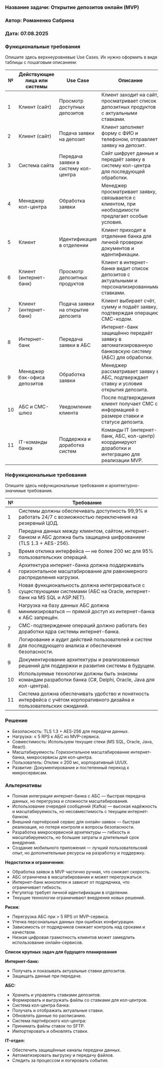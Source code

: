 ### <a name="_b7urdng99y53"></a>**Название задачи: Открытие депозитов онлайн (MVP)** 
### <a name="_hjk0fkfyohdk"></a>**Автор: Романенко Сабрина**
### <a name="_uanumrh8zrui"></a>**Дата: 07.08.2025**
### <a name="_3bfxc9a45514"></a>**Функциональные требования**
Опишите здесь верхнеуровневые Use Cases. Их нужно оформить в виде таблицы с пошаговым описанием:

| №  | Действующие лица или системы          | Use Case                          | Описание                                                                                              |
|----|-------------------------------------|---------------------------------|-----------------------------------------------------------------------------------------------------|
| 1  | Клиент (сайт)                       | Просмотр доступных депозитов    | Клиент заходит на сайт, просматривает список депозитных продуктов с актуальными ставками.           |
| 2  | Клиент (сайт)                       | Подача заявки на депозит        | Клиент заполняет форму с ФИО и телефоном, отправляет заявку на депозит.                             |
| 3  | Система сайта                      | Передача заявки в систему кол-центра | Сайт шифрует данные и передаёт заявку в систему кол-центра для последующей обработки.               |
| 4  | Менеджер кол-центра                | Обработка заявки                 | Менеджер просматривает заявку, связывается с клиентом, при необходимости предлагает особые условия.|
| 5  | Клиент                             | Идентификация в отделении       | Клиент приходит в отделение банка для личной проверки документов и идентификации.                    |
| 6  | Клиент (интернет-банк)             | Просмотр депозитных продуктов   | Клиент в интернет-банке видит список депозитов с актуальными и персонализированными ставками.       |
| 7  | Клиент (интернет-банк)             | Подача заявки на открытие депозита | Клиент выбирает счёт, сумму и подаёт заявку, подтверждая операцию СМС-кодом.                         |
| 8  | Интернет-банк                      | Передача заявки в АБС            | Интернет-банк защищённо передаёт заявку в автоматизированную банковскую систему (АБС) для обработки.|
| 9  | Менеджер бэк-офиса депозитов       | Обработка заявки                | Менеджер рассматривает заявку в АБС, подтверждает ставку и условия открытия депозита.                |
| 10 | АБС и СМС-шлюз                    | Уведомление клиента             | После подтверждения клиент получает СМС с информацией о размере ставки и статусе депозита.          |
| 11 | IT-команды банка                   | Поддержка и доработка систем    | Команды IT (интернет-банк, АБС, кол-центр) координируют доработки и интеграцию для реализации MVP. |

### <a name="_u8xz25hbrgql"></a>**Нефункциональные требования**
Опишите здесь нефункциональные требования и архитектурно-значимые требования.

| №  | Требование                                                                                                                  |
| -- | --------------------------------------------------------------------------------------------------------------------------- |
| 1  | Системы должны обеспечивать доступность 99,9% и работать 24/7 с возможностью переключения на резервный ЦОД.                 |
| 2  | Передача данных между клиентом, сайтом, интернет-банком и АБС должна быть защищена шифрованием (TLS 1.3 + AES-256).         |
| 3  | Время отклика интерфейса — не более 200 мс для 95% пользовательских операций.                                               |
| 4  | Архитектура интернет-банка должна поддерживать горизонтальное масштабирование для равномерного распределения нагрузки.      |
| 5  | Новая функциональность должна интегрироваться с существующими системами (АБС на Oracle, интернет-банк на MS SQL и ASP.NET). |
| 6  | Нагрузка на базу данных АБС должна минимизироваться — прямой доступ из интернет-банка к АБС запрещён.                       |
| 7  | СМС-подтверждение операций должно работать без доработки ядра системы интернет-банка.                                       |
| 8  | Логирование и аудит действий пользователей и систем для последующего анализа и обеспечения безопасности.                    |
| 9  | Документирование архитектуры и реализованных решений для поддержки и развития системы в будущем.                            |
| 10 | Используемые технологии должны быть знакомы командам разработки банка (C#, Delphi, Oracle, Java для кол-центра).            |
| 11 | Система должна обеспечивать удобство и понятность интерфейса с учётом корпоративного дизайна и пользовательских ожиданий.   |

### <a name="_qmphm5d6rvi3"></a>**Решение**

- Безопасность: TLS 1.3 + AES-256 для передачи данных.
- Нагрузка: ≤ 5 RPS к АБС из MVP-сервиса.
- Совместимость: Используем текущие стеки (MS SQL, Oracle, Java, React).
- Масштабируемость: Горизонтальное масштабирование интернет-банка, микросервисы для кол-центра.
- Пользователь: Отклик ≤ 200 мс, корпоративный UI/UX.
- Развитие: Документирование и постепенный переход к микросервисам.


### <a name="_bjrr7veeh80c"></a>**Альтернативы**


- Полная интеграция интернет-банка с АБС — быстрая передача данных, но перегрузка и сложности масштабирования.
- Использование очередей сообщений (Kafka) — высокая надёжность и масштабируемость, но несовместимость с текущим интернет-банком.
- Внешний партнёрский сервис для онлайн-заявок — быстрая реализация, но потеря контроля и вопросы безопасности.
- Разработка микросервисной архитектуры — гибкость и масштабируемость, но большие затраты и длительный срок внедрения.
- Создание мобильного приложения — лучший пользовательский опыт, но дополнительные ресурсы на разработку и поддержку.

**Недостатки и ограничения:**

- Обработка заявок в MVP частично ручная, что снижает скорость.
- АБС ограничена в масштабировании и может перегружаться.
- Интернет-банк монолитен и зависит от подрядчика, что ограничивает гибкость.
- Регулятор требует личной идентификации в отделении.
- Текущие технологии ограничивают внедрение новых решений.

**Риски:**

- Перегрузка АБС при > 5 RPS от MVP-сервиса.
- Утечка персональных данных при ошибках конфигурации.
- Зависимость от подрядчиков снижает контроль над сроками и качеством.
- Низкая цифровая грамотность клиентов может замедлить использование онлайн-сервисов.

**Список крупных задач для будущего планирования**

**Интернет-банк:**

- Получать и показывать актуальные ставки депозитов.
- Защищать данные при передаче.

**АБС:**
- Хранить и управлять ставками депозитов.
- Формировать и выгружать файлы со ставками для кол-центров.
- Система кол-центра банка:
- Получать и отображать актуальные ставки.
- Обновлять данные по расписанию.
- Система партнёрского кол-центра:
- Принимать файлы ставок по SFTP.
- Импортировать и обновлять ставки.

**IT-отдел:**
- Обеспечить защищённые каналы передачи данных.
- Автоматизировать выгрузку и передачу файлов.
- Следить за процессом и логировать события.
